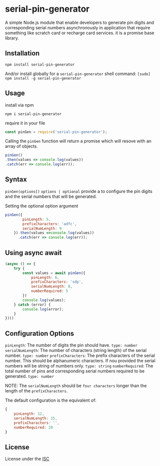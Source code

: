 serial-pin-generator
========================

A simple Node.js module that enable developers to generate pin digits and corresponding serial numbers asynchronously in application that require something like scratch card or recharge card services.
it is a promise base library.


Installation
------------
`npm install serial-pin-generator`

And/or install globally for a `serial-pin-generator` shell command:
`[sudo] npm install -g serial-pin-generator`


Usage
-----
install via npm

`npm i serial-pin-generator`

require it in your file
```javascript
const pinGen = require('serial-pin-generator');
```
Calling the `pinGen` function will return a promise which will resove with an array of objects.

```javascript
pinGen()
.then(values => console.log(values))
.catch(err => console.log(err));
```

Syntax
------
`pinGen(options[)`
`options | optional` provide a to configure the pin digits and the serial numbers that will be generated.

Setting the optional option argument
```javascript
pinGen({
        pinLength: 5,
        prefixCharacters: 'adfc',
        serialNumLength: 9
    }).then(values =>console.log(values))
      .catch(err => console.log(err));
```

Using async await
-----------------
```javascript
(async () => {
    try {
        const values = await pinGen({
            pinLength: 6,
            prefixCharacters: 'sdp',
            serialNumLength: 8,
            numberRequired: 5
        })
        console.log(values);
    } catch (error) {
        console.log(error);
    }
})()
```

Configuration Options
---------------------
`pinLength`: The number of digits the pin should have. `type: number`
`serialNumLength`: The number of characters (string length) of the serial number. `type: number`
`prefixCharacters`: The prefix characters of the serial number. This should be alphanumeric characters.
If nou provided the serial numbers will be string of numbers only. `type: string`
`numberRequired`: The total number of pins and corresponding serial numbers required to be generated. `type: number`


NOTE: The `serialNumLength` should be `four characters` longer than the length of the `prefixCharacters`.

The default configuration is the equivalent of:
```javascript
{
    pinLength: 12, 
    serialNumLength: 15, 
    prefixCharacters: '', 
    numberRequired: 20
}
```


License
-------
License under the
[ISC](https://github.com/uniqueiyke/serial-pin-generator/blob/master/LICENSE)
